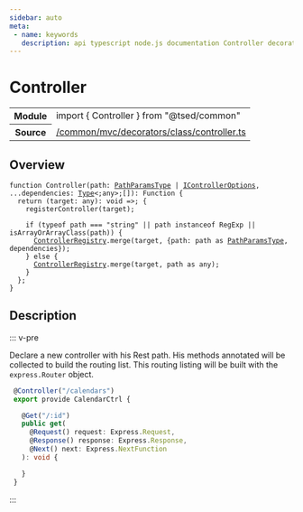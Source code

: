 ```yaml
---
sidebar: auto
meta:
 - name: keywords
   description: api typescript node.js documentation Controller decorator
---
```

# Controller <Badge text="Decorator" type="decorator"/>
<!-- Summary -->
<section class="symbol-info"><table class="is-full-width"><tbody><tr><th>Module</th><td><div class="lang-typescript"><span class="token keyword">import</span> { Controller }&nbsp;<span class="token keyword">from</span>&nbsp;<span class="token string">"@tsed/common"</span></div></td></tr><tr><th>Source</th><td><a href="https://github.com/Romakita/ts-express-decorators/blob/v4.30.2/src//common/mvc/decorators/class/controller.ts#L0-L0">/common/mvc/decorators/class/controller.ts</a></td></tr></tbody></table></section>

<!-- Overview -->
## Overview


<pre><code class="typescript-lang ">function <span class="token function">Controller</span><span class="token punctuation">(</span>path<span class="token punctuation">:</span> <a href="/api/common/mvc/interfaces/PathParamsType.html"><span class="token">PathParamsType</span></a> | <a href="/api/common/mvc/interfaces/IControllerOptions.html"><span class="token">IControllerOptions</span></a><span class="token punctuation">,</span> ...dependencies<span class="token punctuation">:</span> <a href="/api/core/interfaces/Type.html"><span class="token">Type</span></a>&lt<span class="token punctuation">;</span><span class="token keyword">any</span>&gt<span class="token punctuation">;</span><span class="token punctuation">[</span><span class="token punctuation">]</span><span class="token punctuation">)</span><span class="token punctuation">:</span> Function <span class="token punctuation">{</span>
  return <span class="token punctuation">(</span>target<span class="token punctuation">:</span> <span class="token keyword">any</span><span class="token punctuation">)</span><span class="token punctuation">:</span> <span class="token keyword">void</span> =&gt<span class="token punctuation">;</span> <span class="token punctuation">{</span>
    <span class="token function">registerController</span><span class="token punctuation">(</span>target<span class="token punctuation">)</span><span class="token punctuation">;</span>

    if <span class="token punctuation">(</span>typeof path === "<span class="token keyword">string</span>" || path instanceof RegExp || <span class="token function">isArrayOrArrayClass</span><span class="token punctuation">(</span>path<span class="token punctuation">)</span><span class="token punctuation">)</span> <span class="token punctuation">{</span>
      <a href="/api/common/mvc/registries/ControllerRegistry.html"><span class="token">ControllerRegistry</span></a>.<span class="token function">merge</span><span class="token punctuation">(</span>target<span class="token punctuation">,</span> <span class="token punctuation">{</span>path<span class="token punctuation">:</span> path <span class="token keyword">as</span> <a href="/api/common/mvc/interfaces/PathParamsType.html"><span class="token">PathParamsType</span></a><span class="token punctuation">,</span> dependencies<span class="token punctuation">}</span><span class="token punctuation">)</span><span class="token punctuation">;</span>
    <span class="token punctuation">}</span> else <span class="token punctuation">{</span>
      <a href="/api/common/mvc/registries/ControllerRegistry.html"><span class="token">ControllerRegistry</span></a>.<span class="token function">merge</span><span class="token punctuation">(</span>target<span class="token punctuation">,</span> path <span class="token keyword">as</span> <span class="token keyword">any</span><span class="token punctuation">)</span><span class="token punctuation">;</span>
    <span class="token punctuation">}</span>
  <span class="token punctuation">}</span><span class="token punctuation">;</span>
<span class="token punctuation">}</span>
</code></pre>



<!-- Description -->
## Description

::: v-pre

Declare a new controller with his Rest path. His methods annotated will be collected to build the routing list.
This routing listing will be built with the `express.Router` object.

```typescript
 @Controller("/calendars")
 export provide CalendarCtrl {

   @Get("/:id")
   public get(
     @Request() request: Express.Request,
     @Response() response: Express.Response,
     @Next() next: Express.NextFunction
   ): void {

   }
 }
```


:::